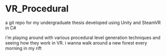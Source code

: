 # VR_Procedural
a git repo for my undergraduate thesis
developed using Unity and SteamVR in C#

i'm playing around with various procedural level generation techniques and seeing how they work in VR.
i wanna walk around a new forest every morning in my rift

